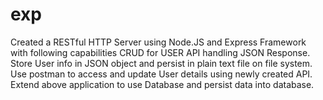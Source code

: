# exp
Created a RESTful HTTP Server using Node.JS and Express Framework with following capabilities CRUD for USER API handling JSON Response. Store User info in JSON object and persist in plain text file on file system. Use postman to access and update User details using newly created API. Extend above application to use Database and persist data into database.
